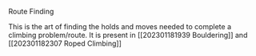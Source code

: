 Route Finding

This is the art of finding the holds and moves needed to complete a climbing problem/route. It is present in [[202301181939 Bouldering]] and [[202301182307 Roped Climbing]]